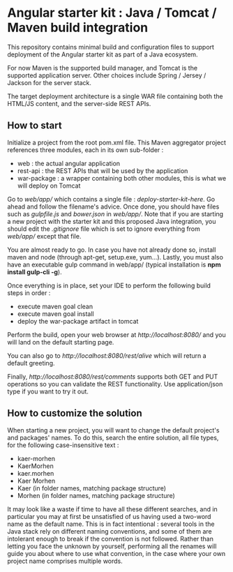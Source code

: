 # Angular starter kit : Java / Tomcat / Maven build integration

This repository contains minimal build and configuration files to support deployment of the Angular starter kit as part of a Java ecosystem.

For now Maven is the supported build manager, and Tomcat is the supported application server. Other choices include Spring / Jersey / Jackson for the server stack.

The target deployment architecture is a single WAR file containing both the HTML/JS content, and the server-side REST APIs.

## How to start

Initialize a project from the root pom.xml file. This Maven aggregator project references three modules, each in its own sub-folder :
- web : the actual angular application
- rest-api : the REST APIs that will be used by the application
- war-package : a wrapper containing both other modules, this is what we will deploy on Tomcat

Go to *web/app/* which contains a single file : *deploy-starter-kit-here*. Go ahead and follow the filename's advice. Once done, you should have files such as *gulpfile.js* and *bower.json* in *web/app/*.
Note that if you are starting a new project with the starter kit and this proposed Java integration, you should edit the *.gitignore* file which is set to ignore everything from *web/app/* except that file.

You are almost ready to go. In case you have not already done so, install maven and node (through apt-get, setup.exe, yum...).
Lastly, you must also have an executable gulp command in web/app/ (typical installation is **npm install gulp-cli -g**).

Once everything is in place, set your IDE to perform the following build steps in order :
- execute maven goal clean
- execute maven goal install
- deploy the war-package artifact in tomcat

Perform the build, open your web browser at *http://localhost:8080/* and you will land on the default starting page.

You can also go to *http://localhost:8080/rest/alive* which will return a default greeting.

Finally, *http://localhost:8080/rest/comments* supports both GET and PUT operations so you can validate the REST functionality. Use application/json type if you want to try it out.

## How to customize the solution

When starting a new project, you will want to change the default project's and packages' names. To do this, search the entire solution, all file types, for the following case-insensitive text :
- kaer-morhen
- KaerMorhen
- kaer.morhen
- Kaer Morhen
- Kaer (in folder names, matching package structure)
- Morhen (in folder names, matching package structure)

It may look like a waste if time to have all these different searches, and in particular you may at first be unsatisfied of us having used a two-word name as the default name.
This is in fact intentional : several tools in the Java stack rely on different naming conventions, and some of them are intolerant enough to break if the convention is not followed.
Rather than letting you face the unknown by yourself, performing all the renames will guide you about where to use what convention, in the case where your own project name comprises multiple words.
